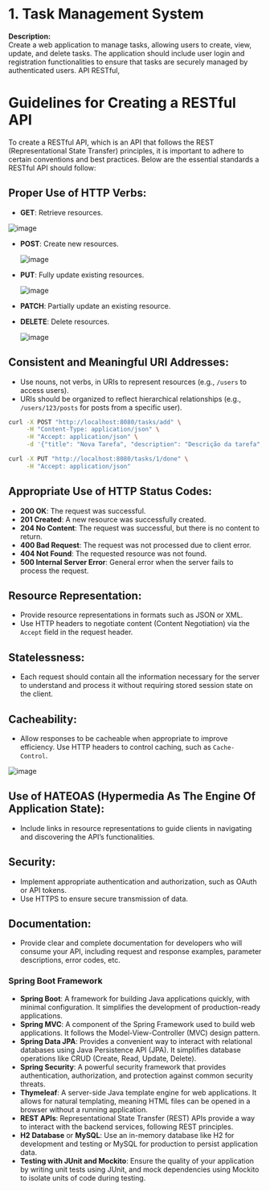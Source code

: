 # 1. Task Management System 

**Description:**  
Create a web application to manage tasks, allowing users to create, view, update, and delete tasks. The application should include user login and registration functionalities to ensure that tasks are securely managed by authenticated users.  API RESTful,


# Guidelines for Creating a RESTful API

To create a RESTful API, which is an API that follows the REST (Representational State Transfer) principles, it is important to adhere to certain conventions and best practices. Below are the essential standards a RESTful API should follow:

## Proper Use of HTTP Verbs:

- **GET**: Retrieve resources.
  
 ![image](https://github.com/user-attachments/assets/7134de66-38ed-4767-a0b1-0e1ab3520d50)

  
- **POST**: Create new resources.

  ![image](https://github.com/user-attachments/assets/763598df-87c8-495c-87cd-1bb6d1b192eb)

- **PUT**: Fully update existing resources.

  ![image](https://github.com/user-attachments/assets/39004a61-e858-428b-b8ed-30e0d8fcef6f)

- **PATCH**: Partially update an existing resource.
- **DELETE**: Delete resources.

  ![image](https://github.com/user-attachments/assets/f3942b3b-937a-41bb-816c-01903152cc43)


## Consistent and Meaningful URI Addresses:

- Use nouns, not verbs, in URIs to represent resources (e.g., `/users` to access users).
- URIs should be organized to reflect hierarchical relationships (e.g., `/users/123/posts` for posts from a specific user).

```bash
curl -X POST "http://localhost:8080/tasks/add" \
     -H "Content-Type: application/json" \
     -H "Accept: application/json" \
     -d '{"title": "Nova Tarefa", "description": "Descrição da tarefa", "status": "PENDENTE"}'
```

```bash
curl -X PUT "http://localhost:8080/tasks/1/done" \
     -H "Accept: application/json"
```

## Appropriate Use of HTTP Status Codes:

- **200 OK**: The request was successful.
- **201 Created**: A new resource was successfully created.
- **204 No Content**: The request was successful, but there is no content to return.
- **400 Bad Request**: The request was not processed due to client error.
- **404 Not Found**: The requested resource was not found.
- **500 Internal Server Error**: General error when the server fails to process the request.

## Resource Representation:

- Provide resource representations in formats such as JSON or XML.
- Use HTTP headers to negotiate content (Content Negotiation) via the `Accept` field in the request header.

## Statelessness:

- Each request should contain all the information necessary for the server to understand and process it without requiring stored session state on the client.

## Cacheability:

- Allow responses to be cacheable when appropriate to improve efficiency. Use HTTP headers to control caching, such as `Cache-Control`.

![image](https://github.com/user-attachments/assets/859f1a4d-cbb3-4c6c-baa9-6070eb9f6ddb)



## Use of HATEOAS (Hypermedia As The Engine Of Application State):

- Include links in resource representations to guide clients in navigating and discovering the API’s functionalities.

## Security:

- Implement appropriate authentication and authorization, such as OAuth or API tokens.
- Use HTTPS to ensure secure transmission of data.

## Documentation:

- Provide clear and complete documentation for developers who will consume your API, including request and response examples, parameter descriptions, error codes, etc.


### Spring Boot Framework
- **Spring Boot**: A framework for building Java applications quickly, with minimal configuration. It simplifies the development of production-ready applications.
- **Spring MVC**: A component of the Spring Framework used to build web applications. It follows the Model-View-Controller (MVC) design pattern.
- **Spring Data JPA**: Provides a convenient way to interact with relational databases using Java Persistence API (JPA). It simplifies database operations like CRUD (Create, Read, Update, Delete).
- **Spring Security**: A powerful security framework that provides authentication, authorization, and protection against common security threats.
- **Thymeleaf**: A server-side Java template engine for web applications. It allows for natural templating, meaning HTML files can be opened in a browser without a running application.
- **REST APIs**: Representational State Transfer (REST) APIs provide a way to interact with the backend services, following REST principles.
- **H2 Database** or **MySQL**: Use an in-memory database like H2 for development and testing or MySQL for production to persist application data.
- **Testing with JUnit and Mockito**: Ensure the quality of your application by writing unit tests using JUnit, and mock dependencies using Mockito to isolate units of code during testing.

